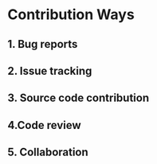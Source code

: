 # Contribution Ways
## 1. Bug reports
## 2. Issue tracking
## 3. Source code contribution
## 4.Code review
## 5. Collaboration
